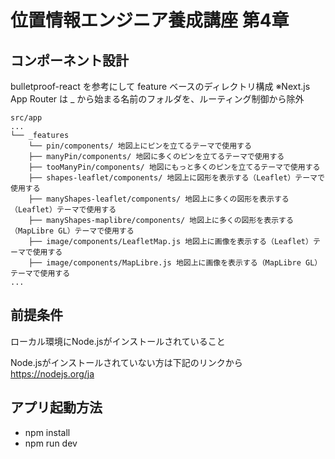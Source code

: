 # 位置情報エンジニア養成講座 第4章

## コンポーネント設計

bulletproof-react を参考にして feature ベースのディレクトリ構成
※Next.js App Router は \_ から始まる名前のフォルダを、ルーティング制御から除外

```
src/app
...
└── _features
    └── pin/components/ 地図上にピンを立てるテーマで使用する
    ├── manyPin/components/ 地図に多くのピンを立てるテーマで使用する
    ├── tooManyPin/components/ 地図にもっと多くのピンを立てるテーマで使用する
    ├── shapes-leaflet/components/ 地図上に図形を表示する（Leaflet）テーマで使用する
    ├── manyShapes-leaflet/components/ 地図上に多くの図形を表示する（Leaflet）テーマで使用する
    ├── manyShapes-maplibre/components/ 地図上に多くの図形を表示する（MapLibre GL）テーマで使用する
    ├── image/components/LeafletMap.js 地図上に画像を表示する（Leaflet）テーマで使用する
    ├── image/components/MapLibre.js 地図上に画像を表示する（MapLibre GL）テーマで使用する
...
```

## 前提条件
ローカル環境にNode.jsがインストールされていること

Node.jsがインストールされていない方は下記のリンクから
https://nodejs.org/ja


## アプリ起動方法
- npm install
- npm run dev
